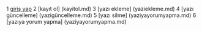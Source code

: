 1 [giriş yap](girisyap.md)
2 [kayıt ol] (kayitol.md)
3 [yazı ekleme] (yaziekleme.md)
4 [yazı güncelleme] (yazigüncelleme.md)
5 [yazı silme] (yaziyayorumyapma.md)
6 [yazıya yorum yapma] (yaziyayorumyapma.md)


